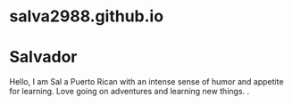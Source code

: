 # salva2988.github.io
<!DOCTYPE html>
<html lang="en-us">
<head>
  <meta charset="UTF-8">
  <title>Activity 1: Basic HTML Bio</title>
</head>

<body>
<h1>Salvador</h1>
<p>Hello, I am Sal a Puerto Rican with an intense sense of humor and appetite for learning. 
Love going on adventures and learning new things. 
 .</p>

</body>

</html>
